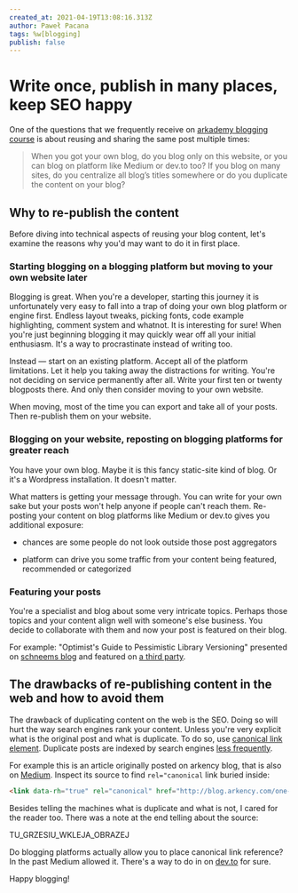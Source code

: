 ```yaml
---
created_at: 2021-04-19T13:08:16.313Z
author: Paweł Pacana
tags: %w[blogging]
publish: false
---
```


# Write once, publish in many places, keep SEO happy

One of the questions that we frequently receive on [arkademy blogging course](https://arkademy.dev) is about reusing and sharing the same post multiple times:

> When you got your own blog, do you blog only on this website, or you can blog on platform like Medium or dev.to too? If you blog on many sites, do you centralize all blog’s titles somewhere or do you duplicate the content on your blog?

## Why to re-publish the content

Before diving into technical aspects of reusing your blog content, let's examine the reasons why you'd may want to do it in first place.

### Starting blogging on a blogging platform but moving to your own website later

Blogging is great. When you're a developer, starting this journey it is unfortunately very easy to fall into a trap of doing your own blog platform or engine first. Endless layout tweaks, picking fonts, code example highlighting, comment system and whatnot. It is interesting for sure! When you're just beginning blogging it may quickly wear off all your initial enthusiasm. It's a way to procrastinate instead of writing too.
  
Instead — start on an existing platform. Accept all of the platform limitations. Let it help you taking away the distractions for writing. You're not deciding on service permanently after all. Write your first ten or twenty blogposts there. And only then consider moving to your own website. 

When moving, most of the time you can export and take all of your posts. Then re-publish them on your website.
  
  
### Blogging on your website, reposting on blogging platforms for greater reach

You have your own blog. Maybe it is this fancy static-site kind of blog. Or it's a Wordpress installation. It doesn't matter.
	
What matters is getting your message through. You can write for your own sake but your posts won't help anyone if people can't reach them. Re-posting your content on blog platforms like Medium or dev.to gives you additional exposure:
	
* chances are some people do not look outside those post aggregators

* platform can drive you some traffic from your content being featured, recommended or categorized
		
### Featuring your posts 

You're a specialist and blog about some very intricate topics. Perhaps those topics and your content align well with someone's else business. You decide to collaborate with them and now your post is featured on their blog. 
	
For example: "Optimist's Guide to Pessimistic Library Versioning" presented on [schneems blog](https://www.schneems.com/blogs/optimists-guide-pessimistic-library-versioning) and featured on [a third party](https://www.cloudbees.com/blog/optimists-guide-pessimistic-library-versioning/).

## The drawbacks of re-publishing content in the web and how to avoid them

The drawback of duplicating content on the web is the SEO. Doing so will hurt the way search engines rank your content. Unless you're very explicit what is the original post and what is duplicate. 
To do so, use [canonical link element](https://moz.com/blog/cross-domain-rel-canonical-seo-value-cross-posted-content). Duplicate posts are indexed by search engines [less frequently](https://developers.google.com/search/docs/advanced/crawling/consolidate-duplicate-urls).

For example this is an article originally posted on arkency blog, that is also on [Medium](medium.com/planet-arkency/one-simple-trick-to-make-event-sourcing-click-762457e6c28). Inspect its source to find `rel="canonical` link buried inside:

```html
<link data-rh="true" rel="canonical" href="http://blog.arkency.com/one-simple-trick-to-make-event-sourcing-click/">
```

Besides telling the machines what is duplicate and what is not, I cared for the reader too. There was a note at the end telling about the source:

TU_GRZESIU_WKLEJA_OBRAZEJ

Do blogging platforms actually allow you to place canonical link reference? In the past Medium allowed it. There's a way to do in on [dev.to](https://dev.to/michaelburrows/comment/125j0) for sure.


Happy blogging!

